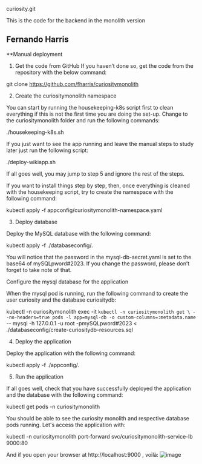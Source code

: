 curiosity.git

This is the code for the backend in the monolith version

Fernando Harris
---

**Manual deployment 

1.	Get the code from GitHub
If you haven’t done so, get the code from the repository with the below command:

git clone https://github.com/fharris/curiositymonolith

2.	Create the curiositymonolith namespace

You can start by running the housekeeping-k8s script first to clean everything if this is not the first time you are doing the set-up.  Change to the curiositymonolith folder and run the following commands:

 ./housekeeping-k8s.sh

If you just want to see the app running and leave the manual steps to study later just run the following script:

./deploy-wikiapp.sh

If all goes well, you may jump to step 5 and ignore the rest of the steps.

If you want to install things step by step, then, once everything is cleaned with the housekeeping script, try to create the namespace with the following command:

kubectl apply -f appconfig/curiositymonolith-namespace.yaml

3.	Deploy database

Deploy the MySQL database with the following command:

kubectl apply -f ./databaseconfig/.

You will notice that the password in the mysql-db-secret.yaml is set to the base64 of mySQLpword#2023. If you change the password, please don’t forget to take note of that.

Configure the mysql database for the application  

When the mysql pod is running, run the following command to create the user curiosity and the database curiositydb:

kubectl -n curiositymonolith exec -it  `kubectl -n curiositymonolith get \
 --no-headers=true pods -l app=mysql-db -o custom-columns=:metadata.name` \
 -- mysql -h 127.0.0.1 -u root -pmySQLpword#2023 < ./databaseconfig/create-curiositydb-resources.sql

4.	Deploy the application

Deploy the application with the following command:

kubectl apply -f ./appconfig/.

5.	Run the application

If all goes well, check that you have successfully deployed the application and the database with the following command:

kubectl get pods -n curiositymonolith

You should be able to see the curiosity monolith and respective database pods running. Let's access the application with:

kubectl -n curiositymonolith port-forward svc/curiositymonolith-service-lb 9000:80

And if you open your browser at http://localhost:9000 , voilà:
![image](https://github.com/fharris/curiositymonolith/assets/17484224/c9bd0364-4d4b-44c9-be4a-e890a15b67f8)

